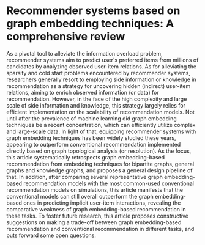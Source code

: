 # Recommender systems based on graph embedding techniques: A comprehensive review
As a pivotal tool to alleviate the information overload problem, recommender systems aim to predict user's preferred items from millions of candidates by analyzing observed user-item relations. As for alleviating the sparsity and cold start problems encountered by recommender systems, researchers generally resort to employing side information or knowledge in recommendation as a strategy for uncovering hidden (indirect) user-item relations, aiming to enrich observed information (or data) for recommendation. However, in the face of the high complexity and large scale of side information and knowledge, this strategy largely relies for efficient implementation on the scalability of recommendation models. Not until after the prevalence of machine learning did graph embedding techniques be a recent concentration, which can efficiently utilize complex and large-scale data. In light of that, equipping recommender systems with graph embedding techniques has been widely studied these years, appearing to outperform conventional recommendation implemented directly based on graph topological analysis (or resolution). As the focus, this article systematically retrospects graph embedding-based recommendation from embedding techniques for bipartite graphs, general graphs and knowledge graphs, and proposes a general design pipeline of that. In addition, after comparing several representative graph embedding-based recommendation models with the most common-used conventional recommendation models on simulations, this article manifests that the conventional models can still overall outperform the graph embedding-based ones in predicting implicit user-item interactions, revealing the comparative weakness of graph embedding-based recommendation in these tasks. To foster future research, this article proposes constructive suggestions on making a trade-off between graph embedding-based recommendation and conventional recommendation in different tasks, and puts forward some open questions.
